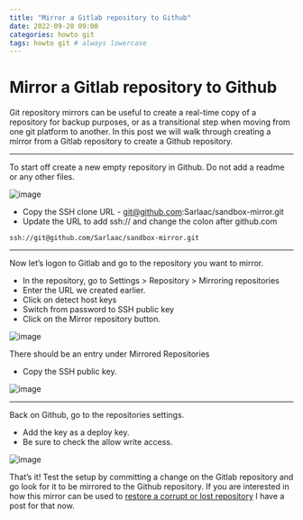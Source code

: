 ```yaml
---
title: "Mirror a Gitlab repository to Github"
date: 2022-09-20 09:00
categories: howto git
tags: howto git # always lowercase
---
```


# Mirror a Gitlab repository to Github

Git repository mirrors can be useful to create a real-time copy of a repository for backup purposes, or as a transitional step when moving from one git platform to another. In this post we will walk through creating a mirror from a Gitlab repository to create a Github repository.

---
To start off create a new empty repository in Github. Do not add a readme or any other files.

![image](https://user-images.githubusercontent.com/92181960/191295117-9e63da4c-9cee-4717-a06a-95301c14da4d.png)

- Copy the SSH clone URL - git@github.com:Sarlaac/sandbox-mirror.git
- Update the URL to add ssh:// and change the colon after github.com

```ssh://git@github.com/Sarlaac/sandbox-mirror.git```


---
Now let’s logon to Gitlab and go to the repository you want to mirror.
- In the repository, go to Settings > Repository > Mirroring repositories
- Enter the URL we created earlier.
- Click on detect host keys
- Switch from password to SSH public key
- Click on the Mirror repository button.

![image](https://user-images.githubusercontent.com/92181960/191296139-8b815f60-c574-4f9a-a4c3-f12315a60750.png)


There should be an entry under Mirrored Repositories
- Copy the SSH public key.

![image](https://user-images.githubusercontent.com/92181960/191296386-ae46cb65-18c2-4bed-8692-f1516f14c84d.png)


---
Back on Github, go to the repositories settings.
- Add the key as a deploy key.
- Be sure to check the allow write access.

![image](https://user-images.githubusercontent.com/92181960/191296603-3bfc3620-6fe3-43d3-95bf-3739192bdd3d.png)

That’s it! Test the setup by committing a change on the Gitlab repository and go look for it to be mirrored to the Github repository. If you are interested in how this mirror can be used to [restore a corrupt or lost repository](https://sarlaac.github.io/posts/restore-mirror/) I have a post for that now.
